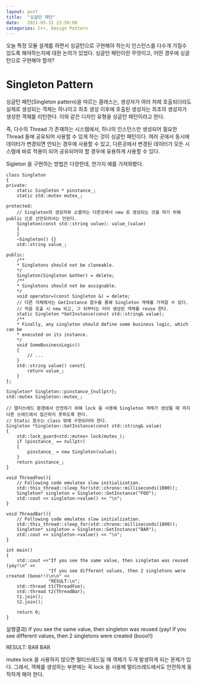 ```yaml
---
layout: post
title:  "싱글턴 패턴"
date:   2021-05-31 23:50:00
categories: C++, Design Pattern
---
```


오늘 특정 모듈 설계를 하면서 싱글턴으로 구현해야 하는지 인스턴스를 다수개 가질수 있도록 해야하는지에 대한 논의가 있었다.
싱글턴 패턴이란 무엇이고, 어떤 경우에 싱글턴으로 구현해야 할까? 

# Singleton Pattern
싱글턴 패턴(Singleton pattern)을 따르는 클래스는, 생성자가 여러 차례 호출되더라도 실제로 생성되는 객체는 하나이고 최초 생성 이후에 호출된 생성자는 최초의 생성자가 생성한 객체를 리턴한다. 이와 같은 디자인 유형을 싱글턴 패턴이라고 한다.

즉, 다수의 Thread 가 존재하는 시스템에서, 하나의 인스턴스만 생성되어 필요한 Thread 들에 공유되어 사용할 수 있게 하는 것이 싱글턴 패턴이다. 
여러 곳에서 동시에 데이터가 변경되면 안되는 경우에 사용할 수 있고, 다른곳에서 변경된 데이터가 모든 시스템에 바로 적용이 되어 공유되어야 할 경우에 유용하게 사용할 수 있다.

Sigleton 을 구현하는 방법은 다양한데, 한가지 예를 가져와봤다. 

    class Singleton
    {
    private:
        static Singleton * pinstance_;
        static std::mutex mutex_;

    protected:
        // Singleton의 생성자와 소멸자는 다른곳에서 new 로 생성되는 것을 막기 위해 public 으로 선언되어서는 안된다.
        Singleton(const std::string value): value_(value)
        {
        }
        ~Singleton() {}
        std::string value_;

    public:
        /**
        * Singletons should not be cloneable.
        */
        Singleton(Singleton &other) = delete;
        /**
        * Singletons should not be assignable.
        */
        void operator=(const Singleton &) = delete;
        // 다른 각체에서는 GetInstance 함수를 통해 Singleton 객체를 가져갈 수 있다.
        // 처음 호출 시 new 되고, 그 뒤부터는 이미 생성된 객체를 reuse 한다.
        static Singleton *GetInstance(const std::string& value);
        /**
        * Finally, any singleton should define some business logic, which can be
        * executed on its instance.
        */
        void SomeBusinessLogic()
        {
            // ...
        }
        std::string value() const{
            return value_;
        } 
    };

    Singleton* Singleton::pinstance_{nullptr};
    std::mutex Singleton::mutex_;

    // 멀티쓰레드 환경에서 안전하기 위해 lock 을 사용해 Singleton 객체가 생성될 때 까지 다른 쓰레드에서 접근하지 못하도록 한다.
    // Static 함수는 class 밖에 구현되어야 한다.
    Singleton *Singleton::GetInstance(const std::string& value)
    {
        std::lock_guard<std::mutex> lock(mutex_);
        if (pinstance_ == nullptr)
        {
            pinstance_ = new Singleton(value);
        }
        return pinstance_;
    }

    void ThreadFoo(){
        // Following code emulates slow initialization.
        std::this_thread::sleep_for(std::chrono::milliseconds(1000));
        Singleton* singleton = Singleton::GetInstance("FOO");
        std::cout << singleton->value() << "\n";
    }

    void ThreadBar(){
        // Following code emulates slow initialization.
        std::this_thread::sleep_for(std::chrono::milliseconds(1000));
        Singleton* singleton = Singleton::GetInstance("BAR");
        std::cout << singleton->value() << "\n";
    }

    int main()
    {   
        std::cout <<"If you see the same value, then singleton was reused (yay!\n" <<
                    "If you see different values, then 2 singletons were created (booo!!)\n\n" <<
                    "RESULT:\n";   
        std::thread t1(ThreadFoo);
        std::thread t2(ThreadBar);
        t1.join();
        t2.join();
        
        return 0;
    }


실행결과)
If you see the same value, then singleton was reused (yay!
If you see different values, then 2 singletons were created (booo!!)

RESULT:
BAR
BAR


mutex lock 을 사용하지 않으면 멀티쓰레드일 때 객체가 두개 발생하게 되는 문제가 있다. 
그래서, 객체를 생성하는 부분에는 꼭 lock 을 사용해 멀티쓰레드에서도 안전하게 동작하게 해야 한다.

